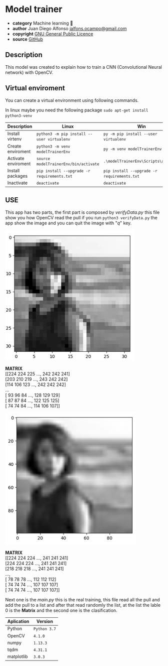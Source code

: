 # Model trainer

* **category**    Machine learning  📡
* **author**      Juan Diego Alfonso <jalfons.ocampo@gmail.com>
* **copyright**   [GNU General Public Licence](https://www.gnu.org/licenses/gpl.txt)
* **source**  [GitHub](https://github.com/halcolo/Model_trainer.git)


## Description

This model was created to explain how to train a CNN (Convolutional Neural network) with OpenCV.

## Virtual enviroment

You can create a virtual environment using following commands.

In linux maybe you need the following package `sudo apt-get install python3-venv`

| Description|Linux| Win|
| ------ | ------ |------|
| Install virtenv| `python3 -m pip install --user virtualenv` |`py -m pip install --user virtualenv`|
| Create enviroment | `python3 -m venv modelTrainerEnv` |`py -m venv modelTrainerEnv`|
| Activate enviroment | `source modelTrainerEnv/bin/activate` |`.\modelTrainerEnv\Scripts\activate`|
| Install packages | `pip install --upgrade -r requirements.txt`  |`pip install --upgrade -r requirements.txt` |
| Inactivate  | `deactivate`  | `deactivate`  |

## USE

This app has two parts, the first part is composed by _verifyData.py_ this file show you how OpenCV read the pull if you run `python3 verifyData.py` the app show the image and you can quit the image with "_q_" key.

![:pixeldata:](https://github.com/halcolo/Model_trainer/blob/master/img/pixeldata.png?raw=true ":pixeldata:")

**MATRIX**\
[[224 224 225 ..., 242 242 241]\
 [203 210 219 ..., 243 242 242]\
 [114 106 123 ..., 242 242 242]\
 ...\
 [ 93  96  84 ..., 128 129 129]\
 [ 87  87  84 ..., 122 125 125]\
 [ 74  74  84 ..., 114 106 107]]

 ![:blurdata:](https://github.com/halcolo/Model_trainer/blob/master/img/blurdata.png?raw=true ":blurdata:")

 **MATRIX**\
[[224 224 224 ..., 241 241 241]\
 [224 224 224 ..., 241 241 241]\
 [218 218 218 ..., 241 241 241]\
 ...,\
 [ 78  78  78 ..., 112 112 112]\
 [ 74  74  74 ..., 107 107 107]\
 [ 74  74  74 ..., 107 107 107]]


Next one is the _main.py_ this is the real training, this file read all the pull and add the pull to a list and after that read randomly the list, at the list the lable 0 is the __Matrix__ and the second one is the clasification.


| Aplication| Version|
| ------ | ------ |
| Python| `Python 3.7` |
| OpenCV| `4.1.0` |
| numpy | `1.13.3` |
| tqdm | `4.31.1`  |
| matplotlib| `3.0.3`  |
